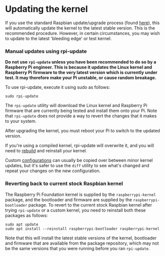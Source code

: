 # Updating the kernel

If you use the standard Raspbian update/upgrade process (found [here](../../raspbian/updating.md)), this will automatically update the kernel to the latest stable version. This is the recommended procedure. However, in certain circumstances, you may wish to update to the latest 'bleeding edge' or test kernel.

### Manual updates using rpi-update

**Do not use `rpi-update` unless you have been recommended to do so by a Raspberry Pi engineer. This is because it updates the Linux kernel and Raspberry Pi firmware to the very latest version which is currently under test. It may therefore make your Pi unstable, or cause random breakage.**

To use rpi-update, execute it using sudo as follows:

```
sudo rpi-update
```

The `rpi-update` utility will download the Linux kernel and Raspberry Pi firmware that are currently being tested and install them onto your Pi. Note that `rpi-update` does not provide a way to revert the changes that it makes to your system.

After upgrading the kernel, you must reboot your Pi to switch to the updated version.

If you're using a compiled kernel, rpi-update will overwrite it, and you will need to [rebuild](building.md) and reinstall your kernel.

Custom [configurations](configuring.md) can usually be copied over between minor kernel updates, but it's safer to use the `diff` utility to see what's changed and repeat your changes on the new configuration.

### Reverting back to current stock Raspbian kernel

The Raspberry Pi Foundation kernel is supplied by the `raspberrypi-kernel` package, and the bootloader and firmware are supplied by the `raspberrypi-bootloader` package. To revert to the current stock Raspbian kernel after trying `rpi-update` or a custom kernel, you need to reinstall both these packages as follows:

```
sudo apt update
sudo apt install --reinstall raspberrypi-bootloader raspberrypi-kernel
```

Note that this will install the latest stable versions of the kernel, bootloader and firmware that are available from the package repository, which may not be the same versions that you were running before you ran `rpi-update`.
